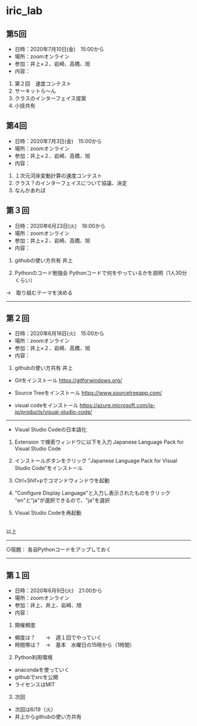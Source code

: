 # iric_lab

## 第5回　
- 日時：2020年7月10日(金)　15:00から
- 場所：zoomオンライン
- 参加：井上×２、岩崎、高橋、旭
- 内容：

1. 第２回　速度コンテスト
2. サーキットら～ん　
3. クラスのインターフェイス提案
4. 小技共有


## 第4回　
- 日時：2020年7月3日(金)　15:00から
- 場所：zoomオンライン
- 参加：井上×２、岩崎、高橋、旭
- 内容：

1. １次元河床変動計算の速度コンテスト
2. クラス？のインターフェイスについて協議、決定
3. なんかあれば


## 第３回　
- 日時：2020年6月23日(火)　16:00から
- 場所：zoomオンライン
- 参加：井上×２、岩崎、高橋、旭
- 内容：

1. githubの使い方共有 井上

2. Pythonのコード勉強会
Pythonコードで何をやっているかを説明（1人30分くらい）

→　取り組むテーマを決める


---

## 第２回　
- 日時：2020年6月16日(火)　15:00から
- 場所：zoomオンライン
- 参加：井上×２、岩崎、高橋、旭
- 内容：

1. githubの使い方共有 井上
- Gitをインストール
https://gitforwindows.org/

- Source Treeをインストール
https://www.sourcetreeapp.com/

- visual codeをインストール
https://azure.microsoft.com/ja-jp/products/visual-studio-code/

---

- Visual Studio Codeの日本語化
1. Extension で検索ウィンドウに以下を入力
Japanese Language Pack for Visual Studio Code

2. インストールボタンをクリック
"Japanese Language Pack for Visual Studio Code"をインストール

3. Ctrl+Shif+pでコマンドウィンドウを起動

4. "Configure Display Language"と入力し表示されたものをクリック
"en"と"ja"が選択できるので、"ja"を選択

5. Visual Studio Codeを再起動
<br>
以上

---


○宿題：
各自Pythonコードをアップしておく



---

## 第１回　
- 日時：2020年6月9日(火)　21:00から
- 場所：zoomオンライン
- 参加：井上、井上、岩崎、旭
- 内容：

1. 開催頻度
- 頻度は？　　→　週１回でやっていく
- 時間帯は？　→　基本　水曜日の15時から（1時間）

2. Python利用環境
- anacondaを使っていく
- githubでsrcを公開
- ライセンスはMIT

3. 次回　
- 次回は6/19（火）
- 井上からgithubの使い方共有
